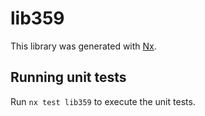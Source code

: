 # lib359

This library was generated with [Nx](https://nx.dev).

## Running unit tests

Run `nx test lib359` to execute the unit tests.
